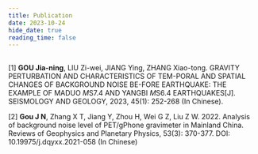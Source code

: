 ```yaml
---
title: Publication
date: 2023-10-24
hide_date: true
reading_time: false
---
```


##  

[1] **GOU Jia-ning**, LIU Zi-wei, JIANG Ying, ZHANG Xiao-tong. GRAVITY PERTURBATION AND CHARACTERISTICS OF TEM-PORAL AND SPATIAL CHANGES OF BACKGROUND NOISE BE-FORE EARTHQUAKE: THE EXAMPLE OF MADUO *M*S7.4 AND YANGBI *M*S6.4 EARTHQUAKES[J]. SEISMOLOGY AND GEOLOGY, 2023, 45(1): 252-268 (In Chinese).

[2] **Gou J N**, Zhang X T, Jiang Y, Zhou H, Wei G Z, Liu Z W. 2022. Analysis of background noise level of PET/gPhone gravimeter in Mainland China. Reviews of Geophysics and Planetary Physics, 53(3): 370-377. DOI:  10.19975/j.dqyxx.2021-058 (In Chinese)
